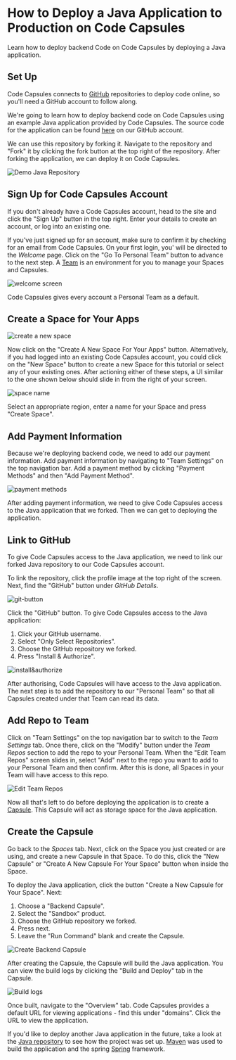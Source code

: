 # How to Deploy a Java Application to Production on Code Capsules

Learn how to deploy backend Code on Code Capsules by deploying a Java application.

## Set Up

Code Capsules connects to [GitHub](https://github.com) repositories to deploy code online, so you'll need a GitHub account to follow along.

We're going to learn how to deploy backend code on Code Capsules using an example Java application provided by Code Capsules. The source code for the application can be found [here](https://github.com/codecapsules-io/demo-java) on our GitHub account.

We can use this repository by forking it. Navigate to the repository and "Fork" it by clicking the fork button at the top right of the repository. After forking the application, we can deploy it on Code Capsules. 

![Demo Java Repository](../assets/deployment/java/cc-demo-java-github.png)

## Sign Up for Code Capsules Account

If you don't already have a Code Capsules account, head to the site and click the "Sign Up" button in the top right. Enter your details to create an account, or log into an existing one.

If you've just signed up for an account, make sure to confirm it by checking for an email from Code Capsules. On your first login, you' will be directed to the _Welcome_ page. Click on the "Go To Personal Team" button to advance to the next step. A [Team](https://codecapsules.io/docs/faq/what-is-a-team/) is an environment for you to manage your Spaces and Capsules.

![welcome screen](../assets/deployment/java/welcome-screen.jpg)

Code Capsules gives every account a Personal Team as a default.

## Create a Space for Your Apps

![create a new space](../assets/deployment/java/spaces.png)

Now click on the "Create A New Space For Your Apps" button. Alternatively, if you had logged into an existing Code Capsules account, you could click on the "New Space" button to create a new Space for this tutorial or select any of your existing ones. After actioning either of these steps, a UI similar to the one shown below should slide in from the right of your screen.  

![space name](../assets/deployment/java/space-name.png)

Select an appropriate region, enter a name for your Space and press "Create Space".

## Add Payment Information

Because we're deploying backend code, we need to add our payment information. Add payment information by navigating to "Team Settings" on the top navigation bar. Add a payment method by clicking "Payment Methods" and then "Add Payment Method".

![payment methods](../assets/deployment/java/payment-methods.png)

After adding payment information, we need to give Code Capsules access to the Java application that we forked. Then we can get to deploying the application.

## Link to GitHub

To give Code Capsules access to the Java application, we need to link our forked Java repository to our Code Capsules account.

To link the repository, click the profile image at the top right of the screen. Next, find the "GitHub" button under _GitHub Details_.

![git-button](../assets/deployment/java/git-button.png)

Click the "GitHub" button. To give Code Capsules access to the Java application:

1. Click your GitHub username.
2. Select "Only Select Repositories".
3. Choose the GitHub repository we forked.
4. Press "Install & Authorize".

![install&authorize](../assets/deployment/java/github-integration.png)

After authorising, Code Capsules will have access to the Java application. The next step is to add the repository to our "Personal Team" so that all Capsules created under that Team can read its data. 

## Add Repo to Team

Click on "Team Settings" on the top navigation bar to switch to the _Team Settings_ tab. Once there, click on the "Modify" button under the _Team Repos_ section to add the repo to your Personal Team. When the "Edit Team Repos" screen slides in, select "Add" next to the repo you want to add to your Personal Team and then confirm. After this is done, all Spaces in your Team will have access to this repo. 

![Edit Team Repos](../assets/deployment/java/team-repos.gif)

Now all that's left to do before deploying the application is to create a [Capsule](https://codecapsules.io/docs/faq/what-is-a-capsule). This Capsule will act as storage space for the Java application.

## Create the Capsule

Go back to the _Spaces_ tab. Next, click on the Space you just created or are using, and create a new Capsule in that Space. To do this, click the "New Capsule" or "Create A New Capsule For Your Space" button when inside the Space.

To deploy the Java application, click the button "Create a New Capsule for Your Space". Next:

1. Choose a "Backend Capsule".
2. Select the "Sandbox" product.
3. Choose the GitHub repository we forked.
4. Press next.
5. Leave the "Run Command" blank and create the Capsule.

![Create Backend Capsule](../assets/deployment/java/creating-backend-capsule.gif)

After creating the Capsule, the Capsule will build the Java application. You can view the build logs by clicking the "Build and Deploy" tab in the Capsule.

![Build logs](../assets/deployment/java/backend-capsule-build-logs.png)

Once built, navigate to the "Overview" tab. Code Capsules provides a default URL for viewing applications - find this under "domains". Click the URL to view the application.

If you'd like to deploy another Java application in the future, take a look at the [Java repository](https://github.com/codecapsules-io/demo-java) to see how the project was set up. [Maven](https://maven.apache.org/what-is-maven.html) was used to build the application and the spring [Spring](https://spring.io/) framework.
